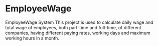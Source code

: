 # EmployeeWage
EmployeeWage System
This project is used to calculate daily wage and total wage of employees, both part-time and full-time, of different companies, having different paying rates, working days and maximum working hours in a month.
